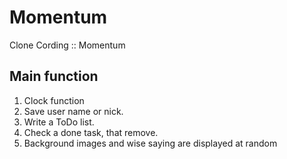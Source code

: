 # Momentum
Clone Cording :: Momentum


## Main function
1. Clock function
2. Save user name or nick.
3. Write a ToDo list.
4. Check a done task, that remove.
5. Background images and wise saying are displayed at random
